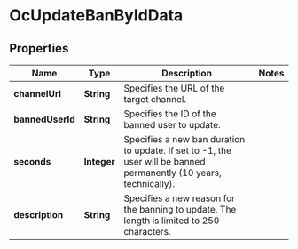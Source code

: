 

# OcUpdateBanByIdData


## Properties

| Name | Type | Description | Notes |
|------------ | ------------- | ------------- | -------------|
|**channelUrl** | **String** | Specifies the URL of the target channel. |  |
|**bannedUserId** | **String** | Specifies the ID of the banned user to update. |  |
|**seconds** | **Integer** | Specifies a new ban duration to update. If set to -1, the user will be banned permanently (10 years, technically). |  |
|**description** | **String** | Specifies a new reason for the banning to update. The length is limited to 250 characters. |  |



